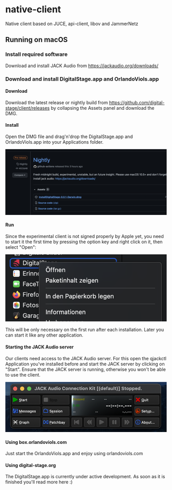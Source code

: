 # native-client

Native client based on JUCE, api-client, libov and JammerNetz

## Running on macOS

### Install required software

Download and install JACK Audio from https://jackaudio.org/downloads/

### Download and install DigitalStage.app and OrlandoViols.app

#### Download

Download the latest release or nightly build from https://github.com/digital-stage/client/releases by collapsing the Assets panel and download the DMG.

#### Install

Open the DMG file and drag'n'drop the DigitalStage.app and OrlandoViols.app into your Applications folder.

![alt Download](https://github.com/digital-stage/client/blob/main/doc/download-release.png?raw=true)

#### Run

Since the experimental client is not signed properly by Apple yet, you need to start it the first time by pressing the option key and right click on it, then select "Open":

![alt Download](https://github.com/digital-stage/client/blob/main/doc/first-open.png?raw=true)

This will be only necessary on the first run after each installation. Later you can start it like any other application.

#### Starting the JACK Audio server

Our clients need access to the JACK Audio server.
For this open the qjackctl Application you've installed before and start the JACK server by clicking on "Start".
Ensure that the JACK server is running, otherwise you won't be able to use the client.

![alt Download](https://github.com/digital-stage/client/blob/main/doc/start-jack-audio.png?raw=true)


#### Using box.orlandoviols.com

Just start the OrlandoViols.app and enjoy using orlandoviols.com

#### Using digital-stage.org

The DigitalStage.app is currently under active development.
As soon as it is finished you'll read more here :)
